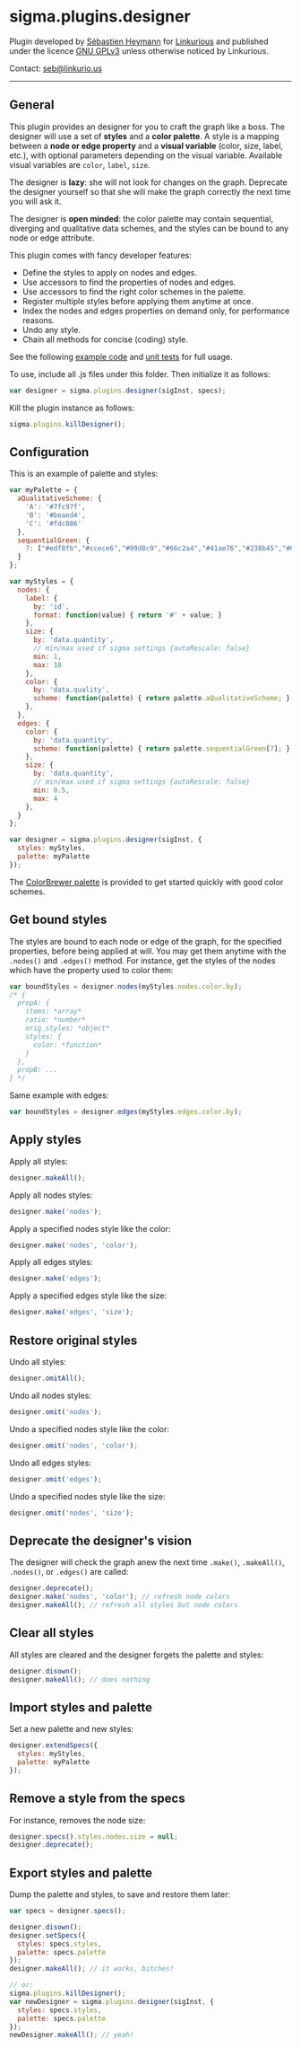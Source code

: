 sigma.plugins.designer
==================

Plugin developed by [Sébastien Heymann](https://github.com/sheymann) for [Linkurious](https://github.com/Linkurious) and published under the licence [GNU GPLv3](LICENSE) unless otherwise noticed by Linkurious.

Contact: seb@linkurio.us

---
## General
This plugin provides an designer for you to craft the graph like a boss. The designer will use a set of **styles** and a **color palette**. A style is a mapping between a **node or edge property** and a **visual variable** (color, size, label, etc.), with optional parameters depending on the visual variable. Available visual variables are `color`, `label`, `size`.

The designer is **lazy**: she will not look for changes on the graph. Deprecate the designer yourself so that she will make the graph correctly the next time you will ask it.

The designer is **open minded**: the color palette may contain sequential, diverging and qualitative data schemes, and the styles can be bound to any node or edge attribute.

This plugin comes with fancy developer features:
- Define the styles to apply on nodes and edges.
- Use accessors to find the properties of nodes and edges.
- Use accessors to find the right color schemes in the palette.
- Register multiple styles before applying them anytime at once.
- Index the nodes and edges properties on demand only, for performance reasons.
- Undo any style.
- Chain all methods for concise (coding) style.

See the following [example code](../../examples/designer.html) and [unit tests](../../test/unit.plugins.designer.js) for full usage.

To use, include all .js files under this folder. Then initialize it as follows:

````javascript
var designer = sigma.plugins.designer(sigInst, specs);
````

Kill the plugin instance as follows:

````javascript
sigma.plugins.killDesigner();
````

## Configuration
This is an example of palette and styles:

```js
var myPalette = {
  aQualitativeScheme: { 
    'A': '#7fc97f',
    'B': '#beaed4',
    'C': '#fdc086'
  },
  sequentialGreen: {
    7: ["#edf8fb","#ccece6","#99d8c9","#66c2a4","#41ae76","#238b45","#005824"]
  }
};

var myStyles = {
  nodes: {
    label: {
      by: 'id',
      format: function(value) { return '#' + value; }
    },
    size: {
      by: 'data.quantity',
      // min/max used if sigma settings {autoRescale: false}
      min: 1,
      max: 10
    },
    color: {
      by: 'data.quality',
      scheme: function(palette) { return palette.aQualitativeScheme; }
    },
  },
  edges: {
    color: {
      by: 'data.quantity',
      scheme: function(palette) { return palette.sequentialGreen[7]; }
    },
    size: {
      by: 'data.quantity',
      // min/max used if sigma settings {autoRescale: false}
      min: 0.5,
      max: 4
    },
  }
};

var designer = sigma.plugins.designer(sigInst, {
  styles: myStyles,
  palette: myPalette
});
```

The [ColorBrewer palette](colorbrewer/colorbrewer.js) is provided to get started quickly with good color schemes.

## Get bound styles
The styles are bound to each node or edge of the graph, for the specified properties, before being applied at will. You may get them anytime with the `.nodes()` and `.edges()` method. For instance, get the styles of the nodes which have the property used to color them:

```js
var boundStyles = designer.nodes(myStyles.nodes.color.by);
/* {
  propA: {
    items: *array*
    ratio: *number*
    orig_styles: *object*
    styles: {
      color: *function*
    }
  },
  propB: ...
} */
```

Same example with edges:

```js
var boundStyles = designer.edges(myStyles.edges.color.by);
```

## Apply styles
Apply all styles:

```js
designer.makeAll();
```

Apply all nodes styles:

```js
designer.make('nodes');
```

Apply a specified nodes style like the color:

```js
designer.make('nodes', 'color');
```

Apply all edges styles:

```js
designer.make('edges');
```

Apply a specified edges style like the size:

```js
designer.make('edges', 'size');
```

## Restore original styles
Undo all styles:

```js
designer.omitAll();
```

Undo all nodes styles:

```js
designer.omit('nodes');
```

Undo a specified nodes style like the color:

```js
designer.omit('nodes', 'color');
```

Undo all edges styles:

```js
designer.omit('edges');
```

Undo a specified nodes style like the size:

```js
designer.omit('nodes', 'size');
```

## Deprecate the designer's vision
The designer will check the graph anew the next time `.make()`, `.makeAll()`, `.nodes()`, or `.edges()` are called:

```js
designer.deprecate();
designer.make('nodes', 'color'); // refresh node colors
designer.makeAll(); // refresh all styles but node colors
```

## Clear all styles
All styles are cleared and the designer forgets the palette and styles:

```js
designer.disown();
designer.makeAll(); // does nothing
```

## Import styles and palette
Set a new palette and new styles:

```js
designer.extendSpecs({
  styles: myStyles,
  palette: myPalette
});
```

## Remove a style from the specs
For instance, removes the node size:

```js
designer.specs().styles.nodes.size = null;
designer.deprecate();
```

## Export styles and palette
Dump the palette and styles, to save and restore them later:

```js
var specs = designer.specs();

designer.disown();
designer.setSpecs({
  styles: specs.styles,
  palette: specs.palette
});
designer.makeAll(); // it works, bitches!

// or:
sigma.plugins.killDesigner();
var newDesigner = sigma.plugins.designer(sigInst, {
  styles: specs.styles,
  palette: specs.palette
});
newDesigner.makeAll(); // yeah!
```
